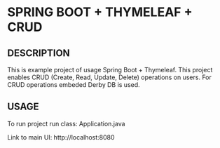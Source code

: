 SPRING BOOT + THYMELEAF + CRUD
==============================


DESCRIPTION
-----------

This is example project of usage Spring Boot + Thymeleaf.
This project enables CRUD (Create, Read, Update, Delete) operations on users.
For CRUD operations embeded Derby DB is used.
  

USAGE
-----

To run project run class: 
Application.java

Link to main UI:
http://localhost:8080